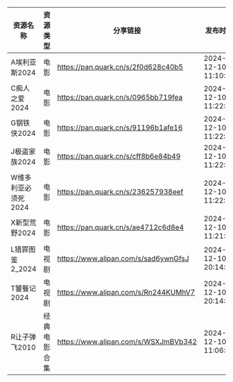 | 资源名称         | 资源类型   | 分享链接                                 | 发布时间                |
| ------------ | ------ | ------------------------------------ | ------------------- |
| A埃利亚斯2024    | 电影     | https://pan.quark.cn/s/2f0d628c40b5  | 2024-12-10 11:10:06 |
| C痴人之爱2024    | 电影     | https://pan.quark.cn/s/0965bb719fea  | 2024-12-10 11:22:22 |
| G钢铁侠2024     | 电影     | https://pan.quark.cn/s/91196b1afe16  | 2024-12-10 11:22:13 |
| J极盗家族2024    | 电影     | https://pan.quark.cn/s/cff8b6e84b49  | 2024-12-10 11:22:05 |
| W维多利亚必须死2024 | 电影     | https://pan.quark.cn/s/236257938eef  | 2024-12-10 11:22:31 |
| X新型荒野2024    | 电影     | https://pan.quark.cn/s/ae4712c6d8e4  | 2024-12-10 11:21:56 |
| L猎罪图鉴2_2024  | 电视剧    | https://www.alipan.com/s/sad6ywnGfsJ | 2024-12-10 20:14:08 |
| T饕餮记2024     | 电视剧    | https://www.alipan.com/s/Rn244KUMhV7 | 2024-12-10 20:14:10 |
| R让子弹飞2010    | 经典电影合集 | https://www.alipan.com/s/WSXJmBVb342 | 2024-12-10 11:06:07 |
